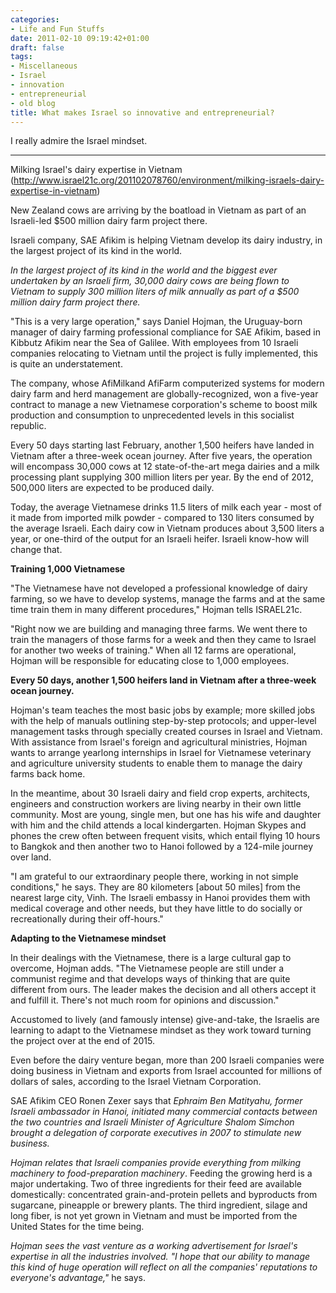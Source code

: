 ```yaml
---
categories:
- Life and Fun Stuffs
date: 2011-02-10 09:19:42+01:00
draft: false
tags:
- Miscellaneous
- Israel
- innovation
- entrepreneurial
- old blog
title: What makes Israel so innovative and entrepreneurial?
---
```

I really admire the Israel mindset.

---------------

Milking Israel's dairy expertise in Vietnam
 (http://www.israel21c.org/201102078760/environment/milking-israels-dairy-expertise-in-vietnam)

New Zealand cows are arriving by the boatload in Vietnam as part of an Israeli-led $500 million dairy farm project there.

Israeli company, SAE Afikim is helping Vietnam develop its dairy industry, in the largest project of its kind in the world.

*In the largest project of its kind in the world and the biggest ever undertaken by an Israeli firm, 30,000 dairy cows are being flown to Vietnam to supply 300 million liters of milk annually as part of a $500 million dairy farm project there.*

"This is a very large operation," says Daniel Hojman, the Uruguay-born manager of dairy farming professional compliance for SAE Afikim, based in Kibbutz Afikim near the Sea of Galilee. With employees from 10 Israeli companies relocating to Vietnam until the project is fully implemented, this is quite an understatement.

The company, whose AfiMilkand AfiFarm computerized systems for modern dairy farm and herd management are globally-recognized, won a five-year contract to manage a new Vietnamese corporation's scheme to boost milk production and consumption to unprecedented levels in this socialist republic.

Every 50 days starting last February, another 1,500 heifers have landed in Vietnam after a three-week ocean journey. After five years, the operation will encompass 30,000 cows at 12 state-of-the-art mega dairies and a milk processing plant supplying 300 million liters per year. By the end of 2012, 500,000 liters are expected to be produced daily.

Today, the average Vietnamese drinks 11.5 liters of milk each year - most of it made from imported milk powder - compared to 130 liters consumed by the average Israeli. Each dairy cow in Vietnam produces about 3,500 liters a year, or one-third of the output for an Israeli heifer. Israeli know-how will change that.

**Training 1,000 Vietnamese**

"The Vietnamese have not developed a professional knowledge of dairy farming, so we have to develop systems, manage the farms and at the same time train them in many different procedures," Hojman tells ISRAEL21c.

"Right now we are building and managing three farms. We went there to train the managers of those farms for a week and then they came to Israel for another two weeks of training." When all 12 farms are operational, Hojman will be responsible for educating close to 1,000 employees.

**Every 50 days, another 1,500 heifers land in Vietnam after a three-week ocean journey.**

Hojman's team teaches the most basic jobs by example; more skilled jobs with the help of manuals outlining step-by-step protocols; and upper-level management tasks through specially created courses in Israel and Vietnam. With assistance from Israel's foreign and agricultural ministries, Hojman wants to arrange yearlong internships in Israel for Vietnamese veterinary and agriculture university students to enable them to manage the dairy farms back home.

In the meantime, about 30 Israeli dairy and field crop experts, architects, engineers and construction workers are living nearby in their own little community. Most are young, single men, but one has his wife and daughter with him and the child attends a local kindergarten. Hojman Skypes and phones the crew often between frequent visits, which entail flying 10 hours to Bangkok and then another two to Hanoi followed by a 124-mile journey over land.

"I am grateful to our extraordinary people there, working in not simple conditions," he says. They are 80 kilometers [about 50 miles] from the nearest large city, Vinh. The Israeli embassy in Hanoi provides them with medical coverage and other needs, but they have little to do socially or recreationally during their off-hours."

**Adapting to the Vietnamese mindset**

In their dealings with the Vietnamese, there is a large cultural gap to overcome, Hojman adds. "The Vietnamese people are still under a communist regime and that develops ways of thinking that are quite different from ours. The leader makes the decision and all others accept it and fulfill it. There's not much room for opinions and discussion."

Accustomed to lively (and famously intense) give-and-take, the Israelis are learning to adapt to the Vietnamese mindset as they work toward turning the project over at the end of 2015.

Even before the dairy venture began, more than 200 Israeli companies were doing business in Vietnam and exports from Israel accounted for millions of dollars of sales, according to the Israel Vietnam Corporation.

SAE Afikim CEO Ronen Zexer says that *Ephraim Ben Matityahu, former Israeli ambassador in Hanoi, initiated many commercial contacts between the two countries and Israeli Minister of Agriculture Shalom Simchon brought a delegation of corporate executives in 2007 to stimulate new business.*

*Hojman relates that Israeli companies provide everything from milking machinery to food-preparation machinery*. Feeding the growing herd is a major undertaking. Two of three ingredients for their feed are available domestically: concentrated grain-and-protein pellets and byproducts from sugarcane, pineapple or brewery plants. The third ingredient, silage and long fiber, is not yet grown in Vietnam and must be imported from the United States for the time being.

*Hojman sees the vast venture as a working advertisement for Israel's expertise in all the industries involved. "I hope that our ability to manage this kind of huge operation will reflect on all the companies' reputations to everyone's advantage,"* he says.